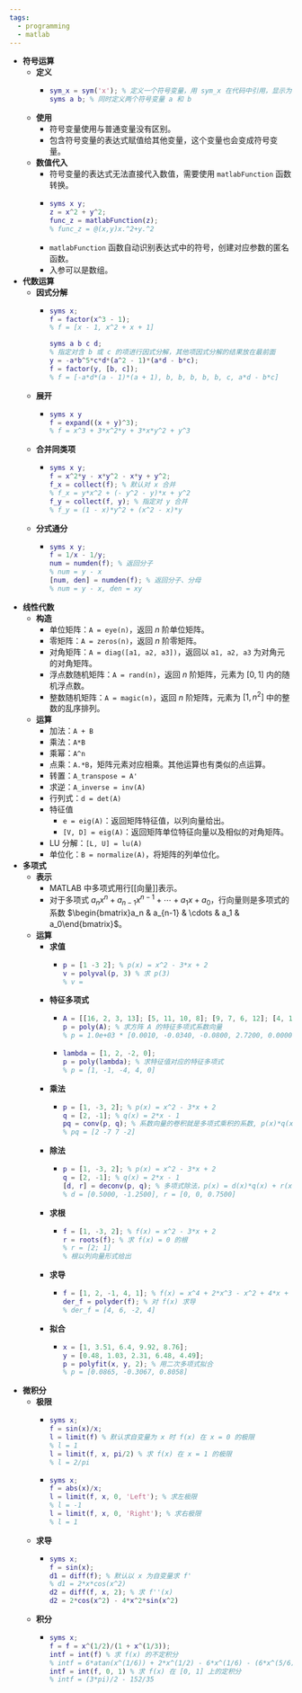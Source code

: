 ```yaml
---
tags:
  - programming
  - matlab
---
```


- **符号运算**
	- **定义**
		- ```matlab
		  sym_x = sym('x'); % 定义一个符号变量，用 sym_x 在代码中引用，显示为 x
		  syms a b; % 同时定义两个符号变量 a 和 b
		  ```
	- **使用**
		- 符号变量使用与普通变量没有区别。
		- 包含符号变量的表达式赋值给其他变量，这个变量也会变成符号变量。
	- **数值代入**
		- 符号变量的表达式无法直接代入数值，需要使用 `matlabFunction` 函数转换。
		- ```matlab
		  syms x y;
		  z = x^2 + y^2;
		  func_z = matlabFunction(z);
		  % func_z = @(x,y)x.^2+y.^2
		  ```
		- `matlabFunction` 函数自动识别表达式中的符号，创建对应参数的匿名函数。
		- 入参可以是数组。
- **代数运算**
	- **因式分解**
		- ```matlab
		  syms x;
		  f = factor(x^3 - 1);
		  % f = [x - 1, x^2 + x + 1]
		  ```
		  ```matlab
		  syms a b c d;
		  % 指定对含 b 或 c 的项进行因式分解，其他项因式分解的结果放在最前面
		  y = -a*b^5*c*d*(a^2 - 1)*(a*d - b*c);
		  f = factor(y, [b, c]);
		  % f = [-a*d*(a - 1)*(a + 1), b, b, b, b, b, c, a*d - b*c]
		  ```
	- **展开**
		- ```matlab
		  syms x y
		  f = expand((x + y)^3);
		  % f = x^3 + 3*x^2*y + 3*x*y^2 + y^3
		  ```
	- **合并同类项**
		- ```matlab
		  syms x y;
		  f = x^2*y - x*y^2 - x*y + y^2;
		  f_x = collect(f); % 默认对 x 合并
		  % f_x = y*x^2 + (- y^2 - y)*x + y^2
		  f_y = collect(f, y); % 指定对 y 合并
		  % f_y = (1 - x)*y^2 + (x^2 - x)*y
		  ```
	- **分式通分**
		- ```matlab
		  syms x y;
		  f = 1/x - 1/y;
		  num = numden(f); % 返回分子
		  % num = y - x
		  [num, den] = numden(f); % 返回分子、分母
		  % num = y - x, den = xy
		  ```
- **线性代数**
	- **构造**
		- 单位矩阵：`A = eye(n)`，返回 $n$ 阶单位矩阵。
		- 零矩阵：`A = zeros(n)`，返回 $n$ 阶零矩阵。
		- 对角矩阵：`A = diag([a1, a2, a3])`，返回以 `a1, a2, a3` 为对角元的对角矩阵。
		- 浮点数随机矩阵：`A = rand(n)`，返回 $n$ 阶矩阵，元素为 $[0,1]$ 内的随机浮点数。
		- 整数随机矩阵：`A = magic(n)`，返回 $n$ 阶矩阵，元素为 $[1,n^2]$ 中的整数的乱序排列。
	- **运算**
		- 加法：`A + B`
		- 乘法：`A*B`
		- 乘幂：`A^n`
		- 点乘：`A.*B`，矩阵元素对应相乘。其他运算也有类似的点运算。
		- 转置：`A_transpose = A'`
		- 求逆：`A_inverse = inv(A)`
		- 行列式：`d = det(A)`
		- 特征值
			- `e = eig(A)`：返回矩阵特征值，以列向量给出。
			- `[V, D] = eig(A)`：返回矩阵单位特征向量以及相似的对角矩阵。
		- LU 分解：`[L, U] = lu(A)`
		- 单位化：`B = normalize(A)`，将矩阵的列单位化。
- **多项式**
	- **表示**
		- MATLAB 中多项式用行[[向量]]表示。
		- 对于多项式 $a_nx^n+a_{n-1}x^{n-1}+\cdots+a_1x+a_0$，行向量则是多项式的系数 $\begin{bmatrix}a_n & a_{n-1} & \cdots & a_1 & a_0\end{bmatrix}$。
	- **运算**
		- **求值**
			- ```matlab
			  p = [1 -3 2]; % p(x) = x^2 - 3*x + 2
			  v = polyval(p, 3) % 求 p(3)
			  % v = 
			  ```
		- **特征多项式**
			- ```matlab
			  A = [[16, 2, 3, 13]; [5, 11, 10, 8]; [9, 7, 6, 12]; [4, 14, 15, 1]]
			  p = poly(A); % 求方阵 A 的特征多项式系数向量
			  % p = 1.0e+03 * [0.0010, -0.0340, -0.0800, 2.7200, 0.0000]
			  ```
			- ```matlab
			  lambda = [1, 2, -2, 0];
			  p = poly(lambda); % 求特征值对应的特征多项式
			  % p = [1, -1, -4, 4, 0]
			  ```
		- **乘法**
			- ```matlab
			  p = [1, -3, 2]; % p(x) = x^2 - 3*x + 2
			  q = [2, -1]; % q(x) = 2*x - 1
			  pq = conv(p, q); % 系数向量的卷积就是多项式乘积的系数, p(x)*q(x) = 2*x^3 - 7*x^2 + 7*x - 2
			  % pq = [2 -7 7 -2]
			  ```
		- **除法**
			- ```matlab
			  p = [1, -3, 2]; % p(x) = x^2 - 3*x + 2
			  q = [2, -1]; % q(x) = 2*x - 1
			  [d, r] = deconv(p, q); % 多项式除法，p(x) = d(x)*q(x) + r(x)
			  % d = [0.5000, -1.2500], r = [0, 0, 0.7500]
			  ```
		- **求根**
			- ```matlab
			  f = [1, -3, 2]; % f(x) = x^2 - 3*x + 2
			  r = roots(f); % 求 f(x) = 0 的根
			  % r = [2; 1]
			  % 根以列向量形式给出
			  ```
		- **求导**
			- ```matlab
			  f = [1, 2, -1, 4, 1]; % f(x) = x^4 + 2*x^3 - x^2 + 4*x + 1
			  der_f = polyder(f); % 对 f(x) 求导
			  % der_f = [4, 6, -2, 4]
			  ```
		- **拟合**
			- ```matlab
			  x = [1, 3.51, 6.4, 9.92, 8.76];
			  y = [0.48, 1.03, 2.31, 6.48, 4.49];
			  p = polyfit(x, y, 2); % 用二次多项式拟合
			  % p = [0.0865, -0.3067, 0.8058]
			  ```
- **微积分**
	- **极限**
		- ```matlab
		  syms x;
		  f = sin(x)/x;
		  l = limit(f) % 默认求自变量为 x 时 f(x) 在 x = 0 的极限
		  % l = 1
		  l = limit(f, x, pi/2) % 求 f(x) 在 x = 1 的极限
		  % l = 2/pi
		  ```
		- ```matlab
		  syms x;
		  f = abs(x)/x;
		  l = limit(f, x, 0, 'Left'); % 求左极限
		  % l = -1
		  l = limit(f, x, 0, 'Right'); % 求右极限
		  % l = 1
		  ```
	- **求导**
		- ```matlab
		  syms x;
		  f = sin(x);
		  d1 = diff(f); % 默认以 x 为自变量求 f'
		  % d1 = 2*x*cos(x^2)
		  d2 = diff(f, x, 2); % 求 f''(x)
		  d2 = 2*cos(x^2) - 4*x^2*sin(x^2)
		  ```
	- **积分**
		- ```matlab
		  syms x;
		  f = f = x^(1/2)/(1 + x^(1/3));
		  intf = int(f) % 求 f(x) 的不定积分
		  % intf = 6*atan(x^(1/6)) + 2*x^(1/2) - 6*x^(1/6) - (6*x^(5/6))/5 + (6*x^(7/6))/7
		  intf = int(f, 0, 1) % 求 f(x) 在 [0, 1] 上的定积分
		  % intf = (3*pi)/2 - 152/35
		  ```
